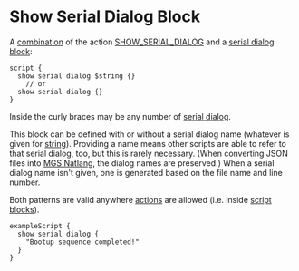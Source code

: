 # Show Serial Dialog Block

A [combination](../mgs/combination_block) of the action [SHOW_SERIAL_DIALOG](../actions/SHOW_SERIAL_DIALOG) and a [serial dialog block](../mgs/serial_dialog_block):

```mgs
script {
  show serial dialog $string {}
    // or
  show serial dialog {}
}
```

Inside the curly braces may be any number of [serial dialog](../mgs/serial_dialogs_mgs).

This block can be defined with or without a serial dialog name (whatever is given for [string](../mgs/variables/string)). Providing a name means other scripts are able to refer to that serial dialog, too, but this is rarely necessary. (When converting JSON files into [MGS Natlang](../mgs/mgs_natlang), the dialog names are preserved.) When a serial dialog name isn't given, one is generated based on the file name and line number.

Both patterns are valid anywhere [actions](../actions) are allowed (i.e. inside [script blocks](../mgs/script_block)).

```mgs
exampleScript {
  show serial dialog {
    "Bootup sequence completed!"
  }
}
```

